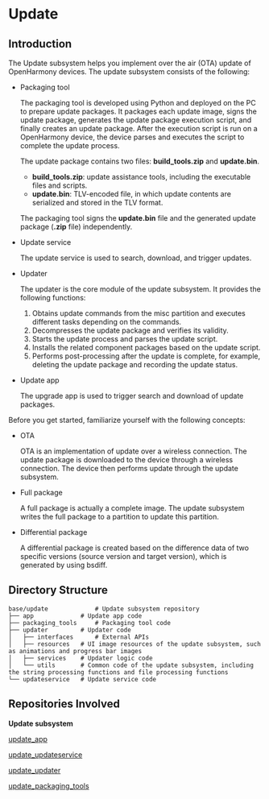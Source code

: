 # Update

## Introduction

The Update subsystem helps you implement over the air \(OTA\) update of OpenHarmony devices. The update subsystem consists of the following:

-   Packaging tool

    The packaging tool is developed using Python and deployed on the PC to prepare update packages. It packages each update image, signs the update package, generates the update package execution script, and finally creates an update package. After the execution script is run on a OpenHarmony device, the device parses and executes the script to complete the update process.

    The update package contains two files: **build\_tools.zip** and **update.bin**.

    -   **build\_tools.zip**: update assistance tools, including the executable files and scripts.
    -   **update.bin**: TLV-encoded file, in which update contents are serialized and stored in the TLV format.

    The packaging tool signs the  **update.bin**  file and the generated update package \(**.zip**  file\) independently.

-   Update service

    The update service is used to search, download, and trigger updates.

-   Updater

    The updater is the core module of the update subsystem. It provides the following functions:

    1.  Obtains update commands from the misc partition and executes different tasks depending on the commands.
    2.  Decompresses the update package and verifies its validity.
    3.  Starts the update process and parses the update script.
    4.  Installs the related component packages based on the update script.
    5.  Performs post-processing after the update is complete, for example, deleting the update package and recording the update status.

-   Update app

    The upgrade app is used to trigger search and download of update packages.


Before you get started, familiarize yourself with the following concepts:

-   OTA

    OTA is an implementation of update over a wireless connection. The update package is downloaded to the device through a wireless connection. The device then performs update through the update subsystem.

-   Full package

    A full package is actually a complete image. The update subsystem writes the full package to a partition to update this partition.

-   Differential package

    A differential package is created based on the difference data of two specific versions \(source version and target version\), which is generated by using bsdiff.


## Directory Structure<a name="section212mcpsimp"></a>

```
base/update             # Update subsystem repository
├── app         	# Update app code
├── packaging_tools     # Packaging tool code
├── updater    		# Updater code
│   ├── interfaces  	# External APIs
│   ├── resources 	# UI image resources of the update subsystem, such as animations and progress bar images
│   ├── services  	# Updater logic code
│   └── utils  		# Common code of the update subsystem, including the string processing functions and file processing functions
└── updateservice 	# Update service code
```

## Repositories Involved<a name="section251mcpsimp"></a>

**Update subsystem**

[update\_app](https://gitcode.com/openharmony/update_app)

[update\_updateservice](https://gitcode.com/openharmony/update_updateservice)

[update\_updater](https://gitcode.com/openharmony/update_updater)

[update\_packaging\_tools](https://gitcode.com/openharmony/update_packaging_tools)


